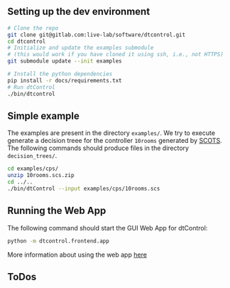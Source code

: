 ## Setting up the dev environment
```bash
# Clone the repo 
git clone git@gitlab.com:live-lab/software/dtcontrol.git
cd dtcontrol
# Initialize and update the examples submodule
# (this would work if you have cloned it using ssh, i.e., not HTTPS)
git submodule update --init examples

# Install the python dependencies
pip install -r docs/requirements.txt
# Run dtControl
./bin/dtcontrol
```

## Simple example
The examples are present in the directory `examples/`. 
We try to execute generate a decision treee for the controller `10rooms` generated by [SCOTS](https://webarchiv.typo3.tum.de/EI/hcs/en/software/scots/). The following commands should produce files in the directory `decision_trees/`.

```bash
cd examples/cps/
unzip 10rooms.scs.zip
cd ../..
./bin/dtControl --input examples/cps/10rooms.scs
```

## Running the Web App
The following command should start the GUI Web App for dtControl:
```bash
python -m dtcontrol.frontend.app
```
More information about using the web app [here](https://dtcontrol.readthedocs.io/en/latest/userman.html#web-based-graphical-user-interface)

## ToDos

